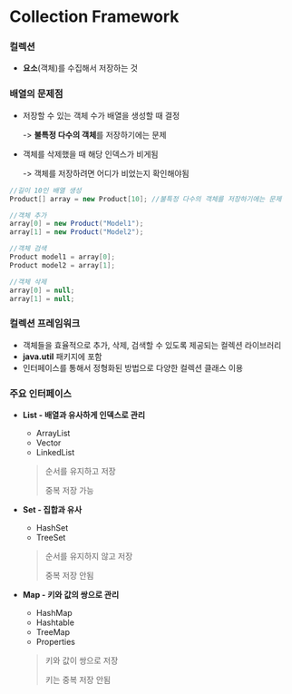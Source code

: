 # Collection Framework

### 컬렉션

- **요소**(객체)를 수집해서 저장하는 것

### 배열의 문제점

- 저장할 수 있는 객체 수가 배열을 생성할 때 결정

  -> **불특정 다수의 객체**를 저장하기에는 문제

- 객체를 삭제했을 때 해당 인덱스가 비게됨

  -> 객체를 저장하려면 어디가 비었는지 확인해야됨

```java
//길이 10인 배열 생성
Product[] array = new Product[10]; //불특정 다수의 객체를 저장하기에는 문제

//객체 추가
array[0] = new Product("Model1");
array[1] = new Product("Model2");

//객체 검색
Product model1 = array[0];
Product model2 = array[1];

//객체 삭제
array[0] = null;
array[1] = null;
```



### 컬렉션 프레임워크

- 객체들을 효율적으로 추가, 삭제, 검색할 수 있도록 제공되는 컬렉션 라이브러리
- **java.util** 패키지에 포함
- 인터페이스를 통해서 정형화된 방법으로 다양한 컬렉션 클래스 이용



### 주요 인터페이스

- **List - 배열과 유사하게 인덱스로 관리**

  - ArrayList
  - Vector
  - LinkedList

  >순서를 유지하고 저장
  >
  >중복 저장 가능

- **Set - 집합과 유사**

  - HashSet
  - TreeSet

  > 순서를 유지하지 않고 저장
  >
  > 중복 저장 안됨

- **Map - 키와 값의 쌍으로 관리**

  - HashMap
  - Hashtable
  - TreeMap
  - Properties

  > 키와 값이 쌍으로 저장
  >
  > 키는 중복 저장 안됨